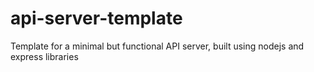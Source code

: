 # api-server-template
Template for a minimal but functional API server, built using nodejs and express libraries
